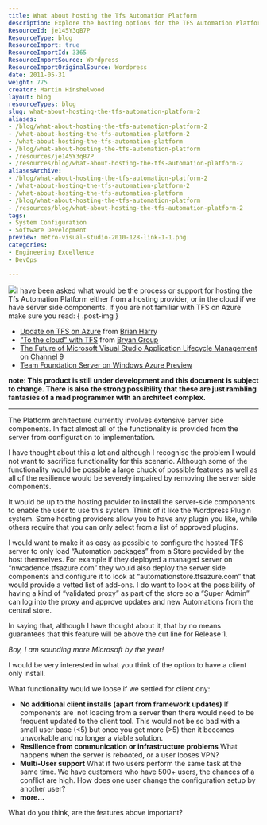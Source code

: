 ```yaml
---
title: What about hosting the Tfs Automation Platform
description: Explore the hosting options for the TFS Automation Platform, balancing functionality and server-side components for optimal performance in cloud environments.
ResourceId: je145Y3qB7P
ResourceType: blog
ResourceImport: true
ResourceImportId: 3365
ResourceImportSource: Wordpress
ResourceImportOriginalSource: Wordpress
date: 2011-05-31
weight: 775
creator: Martin Hinshelwood
layout: blog
resourceTypes: blog
slug: what-about-hosting-the-tfs-automation-platform-2
aliases:
- /blog/what-about-hosting-the-tfs-automation-platform-2
- /what-about-hosting-the-tfs-automation-platform-2
- /what-about-hosting-the-tfs-automation-platform
- /blog/what-about-hosting-the-tfs-automation-platform
- /resources/je145Y3qB7P
- /resources/blog/what-about-hosting-the-tfs-automation-platform-2
aliasesArchive:
- /blog/what-about-hosting-the-tfs-automation-platform-2
- /what-about-hosting-the-tfs-automation-platform-2
- /what-about-hosting-the-tfs-automation-platform
- /blog/what-about-hosting-the-tfs-automation-platform
- /resources/blog/what-about-hosting-the-tfs-automation-platform-2
tags:
- System Configuration
- Software Development
preview: metro-visual-studio-2010-128-link-1-1.png
categories:
- Engineering Excellence
- DevOps

---
```

[![](images/4810.TFSonAzure.jpg)](http://blogs.msdn.com/cfs-file.ashx/__key/communityserver-blogs-components-weblogfiles/00-00-01-44-14/4810.TFSonAzure.jpg)I have been asked what would be the process or support for hosting the Tfs Automation Platform either from a hosting provider, or in the cloud if we have server side components. If you are not familiar with TFS on Azure make sure you read:
{ .post-img }

- [Update on TFS on Azure](http://blogs.msdn.com/b/bharry/archive/2011/05/18/update-on-tfs-on-azure.aspx) from [Brian Harry](http://blogs.msdn.com/b/bharry)
- [“To the cloud” with TFS](http://blogs.msdn.com/b/bryang/archive/2011/05/20/to-the-cloud-with-tfs.aspx) from [Bryan Group](http://blogs.msdn.com/b/bryang)
- [The Future of Microsoft Visual Studio Application Lifecycle Management](http://channel9.msdn.com/Events/TechEd/NorthAmerica/2011/FDN03) on [Channel 9](http://channel9.msdn.com/)
- [Team Foundation Server on Windows Azure Preview](http://www.microsoft.com/visualstudio/en-us/team-foundation-server-on-windows-azure-preview "http://www.microsoft.com/visualstudio/en-us/team-foundation-server-on-windows-azure-preview")

**note: This product is still under development and this document is subject to change. There is also the strong possibility that these are just rambling fantasies of a mad programmer with an architect complex.**

---

The Platform architecture currently involves extensive server side components. In fact almost all of the functionality is provided from the server from configuration to implementation.

I have thought about this a lot and although I recognise the problem I would not want to sacrifice functionality for this scenario. Although some of the functionality would be possible a large chuck of possible features as well as all of the resilience would be severely impaired by removing the server side components.

It would be up to the hosting provider to install the server-side components to enable the user to use this system. Think of it like the Wordpress Plugin system. Some hosting providers allow you to have any plugin you like, while others require that you can only select from a list of approved plugins.

I would want to make it as easy as possible to configure the hosted TFS server to only load “Automation packages” from a Store provided by the host themselves. For example if they deployed a managed server on “nwcadence.tfsazure.com” they would also deploy the server side components and configure it to look at “automationstore.tfsazure.com” that would provide a vetted list of add-ons. I do want to look at the possibility of having a kind of “validated proxy” as part of the store so a “Super Admin” can log into the proxy and approve updates and new Automations from the central store.

In saying that, although I have thought about it, that by no means guarantees that this feature will be above the cut line for Release 1.

_Boy, I am sounding more Microsoft by the year!_

I would be very interested in what you think of the option to have a client only install.

What functionality would we loose if we settled for client ony:

- **No additional client installs (apart from framework updates)** If components are  not loading from a server then there would need to be frequent updated to the client tool. This would not be so bad with a small user base (<5) but once you get more (>5) then it becomes unworkable and no longer a viable solution.
- **Resilience from communication or infrastructure problems** What happens when the server is rebooted, or a user looses VPN?
- **Multi-User support** What if two users perform the same task at the same time. We have customers who have 500+ users, the chances of a conflict are high. How does one user change the configuration setup by another user?
- **more…**

What do you think, are the features above important?

